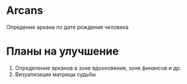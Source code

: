 # Arcans
Опредение аркана по дате рождения человека
# Планы на улучшение
1) Определение арканов в зоне вдохновения, зоне финансов и др.
2) Визуализация матрицы судьбы
